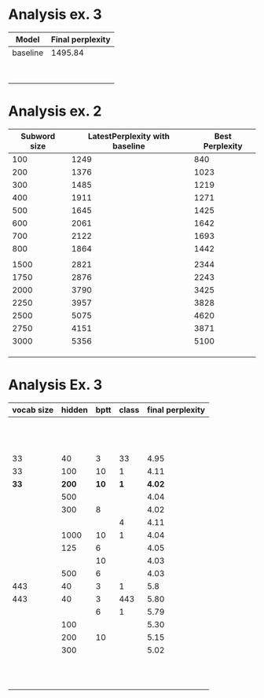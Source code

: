 # Analysis ex. 3

| Model    | Final perplexity |
| -------- | ---------------- |
| baseline | 1495.84          |
|          |                  |
|          |                  |
|          |                  |
|          |                  |
|          |                  |
|          |                  |
|          |                  |
|          |                  |

# Analysis ex. 2

| Subword size | LatestPerplexity with baseline | Best Perplexity |
| ------------ | ------------------------------ | --------------- |
| 100          | 1249                           | 840             |
| 200          | 1376                           | 1023            |
| 300          | 1485                           | 1219            |
| 400          | 1911                           | 1271            |
| 500          | 1645                           | 1425            |
| 600          | 2061                           | 1642            |
| 700          | 2122                           | 1693            |
| 800          | 1864                           | 1442            |
|              |                                |                 |
| 1500         | 2821                           | 2344            |
| 1750         | 2876                           | 2243            |
| 2000         | 3790                           | 3425            |
| 2250         | 3957                           | 3828            |
| 2500         | 5075                           | 4620            |
| 2750         | 4151                           | 3871            |
| 3000         | 5356                           | 5100            |
|              |                                |                 |
|              |                                |                 |
|              |                                |                 |



# Analysis Ex. 3

| vocab size | hidden  | bptt   | class | final perplexity |
| ---------- | ------- | ------ | ----- | ---------------- |
|            |         |        |       |                  |
|            |         |        |       |                  |
|            |         |        |       |                  |
|            |         |        |       |                  |
|            |         |        |       |                  |
|            |         |        |       |                  |
|            |         |        |       |                  |
|            |         |        |       |                  |
|            |         |        |       |                  |
|            |         |        |       |                  |
|            |         |        |       |                  |
|            |         |        |       |                  |
| 33         | 40      | 3      | 33    | 4.95             |
| 33         | 100     | 10     | 1     | 4.11             |
| **33**     | **200** | **10** | **1** | **4.02**         |
|            | 500     |        |       | 4.04             |
|            | 300     | 8      |       | 4.02             |
|            |         |        | 4     | 4.11             |
|            | 1000    | 10     | 1     | 4.04             |
|            | 125     | 6      |       | 4.05             |
|            |         | 10     |       | 4.03             |
|            | 500     | 6      |       | 4.03             |
| 443        | 40      | 3      | 1     | 5.8              |
| 443        | 40      | 3      | 443   | 5.80             |
|            |         | 6      | 1     | 5.79             |
|            | 100     |        |       | 5.30             |
|            | 200     | 10     |       | 5.15             |
|            | 300     |        |       | 5.02             |
|            |         |        |       |                  |
|            |         |        |       |                  |
|            |         |        |       |                  |
|            |         |        |       |                  |
|            |         |        |       |                  |
|            |         |        |       |                  |
|            |         |        |       |                  |
|            |         |        |       |                  |
|            |         |        |       |                  |
|            |         |        |       |                  |
|            |         |        |       |                  |

